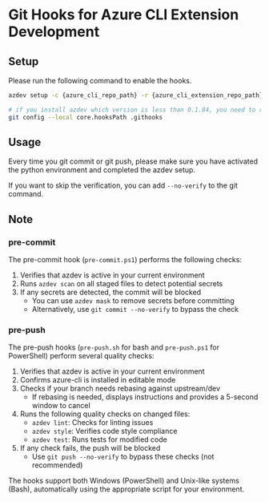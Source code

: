 # Git Hooks for Azure CLI Extension Development

## Setup

Please run the following command to enable the hooks.

```bash
azdev setup -c {azure_cli_repo_path} -r {azure_cli_extension_repo_path}

# if you install azdev which version is less than 0.1.84, you need to run the following command to enable the hooks
git config --local core.hooksPath .githooks
```

## Usage

Every time you git commit or git push, please make sure you have activated the python environment and completed the azdev setup.

If you want to skip the verification, you can add `--no-verify` to the git command.

## Note

### pre-commit

The pre-commit hook (`pre-commit.ps1`) performs the following checks:

1. Verifies that azdev is active in your current environment
2. Runs `azdev scan` on all staged files to detect potential secrets
3. If any secrets are detected, the commit will be blocked
   - You can use `azdev mask` to remove secrets before committing
   - Alternatively, use `git commit --no-verify` to bypass the check

### pre-push

The pre-push hooks (`pre-push.sh` for bash and `pre-push.ps1` for PowerShell) perform several quality checks:

1. Verifies that azdev is active in your current environment
2. Confirms azure-cli is installed in editable mode
3. Checks if your branch needs rebasing against upstream/dev
   - If rebasing is needed, displays instructions and provides a 5-second window to cancel
4. Runs the following quality checks on changed files:
   - `azdev lint`: Checks for linting issues
   - `azdev style`: Verifies code style compliance
   - `azdev test`: Runs tests for modified code
5. If any check fails, the push will be blocked
   - Use `git push --no-verify` to bypass these checks (not recommended)

The hooks support both Windows (PowerShell) and Unix-like systems (Bash), automatically using the appropriate script for your environment.
